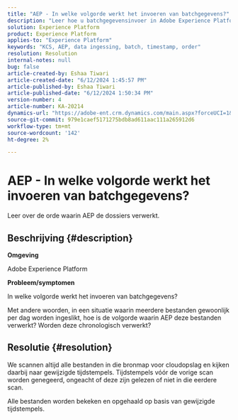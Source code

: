 ```yaml
---
title: "AEP - In welke volgorde werkt het invoeren van batchgegevens?"
description: "Leer hoe u batchgegevensinvoer in Adobe Experience Platform kunt verwerken."
solution: Experience Platform
product: Experience Platform
applies-to: "Experience Platform"
keywords: "KCS, AEP, data ingessing, batch, timestamp, order"
resolution: Resolution
internal-notes: null
bug: false
article-created-by: Eshaa Tiwari
article-created-date: "6/12/2024 1:45:57 PM"
article-published-by: Eshaa Tiwari
article-published-date: "6/12/2024 1:50:34 PM"
version-number: 4
article-number: KA-20214
dynamics-url: "https://adobe-ent.crm.dynamics.com/main.aspx?forceUCI=1&pagetype=entityrecord&etn=knowledgearticle&id=45376816-c228-ef11-840a-6045bd029b18"
source-git-commit: 979e1caef5171275bdb8ad611aac111a265912d6
workflow-type: tm+mt
source-wordcount: '142'
ht-degree: 2%

---
```


# AEP - In welke volgorde werkt het invoeren van batchgegevens?


Leer over de orde waarin AEP de dossiers verwerkt.

## Beschrijving {#description}


<b>Omgeving</b>

Adobe Experience Platform

<b>Probleem/symptomen</b>

In welke volgorde werkt het invoeren van batchgegevens?

Met andere woorden, in een situatie waarin meerdere bestanden gewoonlijk per dag worden ingeslikt, hoe is de volgorde waarin AEP deze bestanden verwerkt? Worden deze chronologisch verwerkt?


## Resolutie {#resolution}


We scannen altijd alle bestanden in die bronmap voor cloudopslag en kijken daarbij naar gewijzigde tijdstempels. Tijdstempels vóór de vorige scan worden genegeerd, ongeacht of deze zijn gelezen of niet in die eerdere scan.

Alle bestanden worden bekeken en opgehaald op basis van gewijzigde tijdstempels.
